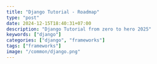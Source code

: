 ```yaml
---
title: "Django Tutorial - Roadmap"
type: "post"
date: 2024-12-15T18:40:31+07:00
description: "Django Tutorial from zero to hero 2025"
keywords: ["django"]
categories: ["django", "frameworks"]
tags: ["frameworks"]
image: "/common/django.png"
---
```

